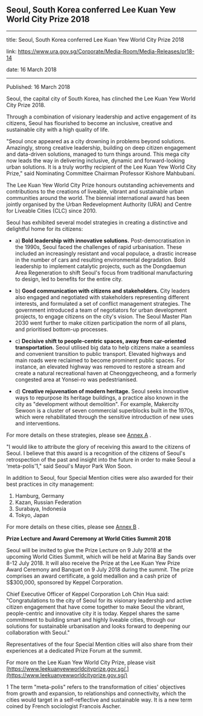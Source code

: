 ## Seoul, South Korea conferred Lee Kuan Yew World City Prize 2018
---
title: Seoul, South Korea conferred Lee Kuan Yew World City Prize 2018

link: https://www.ura.gov.sg/Corporate/Media-Room/Media-Releases/pr18-14

date: 16 March 2018

---

Published: 16 March 2018

Seoul, the capital city of South Korea, has clinched the Lee Kuan Yew World City Prize 2018.   
  
Through a combination of visionary leadership and active engagement of its citizens, Seoul has flourished to become an inclusive, creative and sustainable city with a high quality of life.   
  
"Seoul once appeared as a city drowning in problems beyond solutions. Amazingly, strong creative leadership, building on deep citizen engagement and data-driven solutions, managed to turn things around. This mega city now leads the way in delivering inclusive, dynamic and forward-looking urban solutions. It is a truly worthy recipient of the Lee Kuan Yew World City Prize," said Nominating Committee Chairman Professor Kishore Mahbubani.  
  
The Lee Kuan Yew World City Prize honours outstanding achievements and contributions to the creations of liveable, vibrant and sustainable urban communities around the world. The biennial international award has been jointly organised by the Urban Redevelopment Authority (URA) and Centre for Liveable Cities (CLC) since 2010.   
  
Seoul has exhibited several model strategies in creating a distinctive and delightful home for its citizens:   
  
- a) **Bold leadership with innovative solutions.** Post-democratisation in the 1990s, Seoul faced the challenges of rapid urbanisation. These included an increasingly resistant and vocal populace, a drastic increase in the number of cars and resulting environmental degradation. Bold leadership to implement catalytic projects, such as the Dongdaemun Area Regeneration to shift Seoul's focus from traditional manufacturing to design, led to benefits for the entire city.   
  
- b) **Good communication with citizens and stakeholders.** City leaders also engaged and negotiated with stakeholders representing different interests, and formulated a set of conflict management strategies. The government introduced a team of negotiators for urban development projects, to engage citizens on the city's vision. The Seoul Master Plan 2030 went further to make citizen participation the norm of all plans, and prioritised bottom-up processes.   
  
- c) **Decisive shift to people-centric spaces, away from car-oriented transportation.** Seoul utilised big data to help citizens make a seamless and convenient transition to public transport. Elevated highways and main roads were reclaimed to become prominent public spaces. For instance, an elevated highway was removed to restore a stream and create a natural recreational haven at Cheonggyecheong, and a formerly congested area at Yonsei-ro was pedestrianised.     
  
- d) **Creative rejuvenation of modern heritage.** Seoul seeks innovative ways to repurpose its heritage buildings, a practice also known in the city as "development without demolition". For example, Makercity Sewoon is a cluster of seven commercial superblocks built in the 1970s, which were rehabilitated through the sensitive introduction of new uses and interventions.   
  
For more details on these strategies, please see [Annex A](https://www.ura.gov.sg/-/media/Corporate/Media-Room/2018/Mar/pr18-14a.pdf) .   
  
"I would like to attribute the glory of receiving this award to the citizens of Seoul. I believe that this award is a recognition of the citizens of Seoul's retrospection of the past and insight into the future in order to make Seoul a ‘meta-polis'1," said Seoul's Mayor Park Won Soon.   
  
In addition to Seoul, four Special Mention cities were also awarded for their best practices in city management:  
  
1. Hamburg, Germany  
2. Kazan, Russian Federation  
3. Surabaya, Indonesia  
4. Tokyo, Japan   
  
For more details on these cities, please see [Annex B](https://www.ura.gov.sg/-/media/Corporate/Media-Room/2018/Mar/pr18-14b.pdf) .   
  
**Prize Lecture and Award Ceremony at World Cities Summit 2018**  
  
Seoul will be invited to give the Prize Lecture on 9 July 2018 at the upcoming World Cities Summit, which will be held at Marina Bay Sands over 8-12 July 2018. It will also receive the Prize at the Lee Kuan Yew Prize Award Ceremony and Banquet on 9 July 2018 during the summit. The prize comprises an award certificate, a gold medallion and a cash prize of S$300,000, sponsored by Keppel Corporation.   
  
Chief Executive Officer of Keppel Corporation Loh Chin Hua said: "Congratulations to the city of Seoul for its visionary leadership and active citizen engagement that have come together to make Seoul the vibrant, people-centric and innovative city it is today. Keppel shares the same commitment to building smart and highly liveable cities, through our solutions for sustainable urbanisation and looks forward to deepening our collaboration with Seoul."  
  
Representatives of the four Special Mention cities will also share from their experiences at a dedicated Prize Forum at the summit.   
  
For more on the Lee Kuan Yew World City Prize, please visit [https://www.leekuanyewworldcityprize.gov.sg/.](https://www.leekuanyewworldcityprize.gov.sg/)

1 The term "meta-polis" refers to the transformation of cities' objectives from growth and expansion, to relationships and connectivity, which the cities would target in a self-reflective and sustainable way. It is a new term coined by French sociologist Francois Ascher.